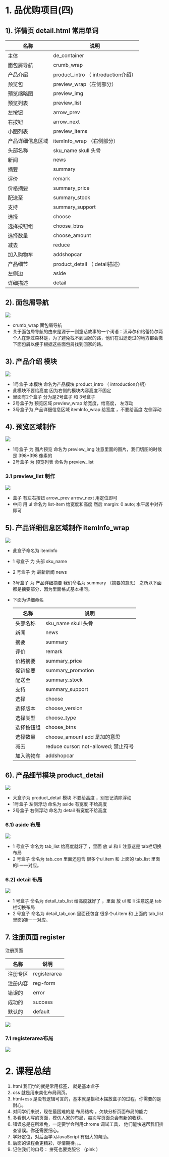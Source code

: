 # 1. 品优购项目(四)

## 1). 详情页 detail.html  常用单词

| 名称             | 说明                                  |
| ---------------- | ------------------------------------- |
| 主体             | de_container                          |
| 面包屑导航       | crumb_wrap                            |
| 产品介绍         | product_intro   （ introduction介绍） |
| 预览包           | preview_wrap（左侧部分）              |
| 预览缩略图       | preview_img                           |
| 预览列表         | preview_list                          |
| 左按钮           | arrow_prev                            |
| 右按钮           | arrow_next                            |
| 小图列表         | preview_items                         |
| 产品详细信息区域 | itemInfo_wrap （右侧部分）            |
| 头部名称         | sku_name       skull  头骨            |
| 新闻             | news                                  |
| 摘要             | summary                               |
| 评价             | remark                                |
| 价格摘要         | summary_price                         |
| 配送至           | summary_stock                         |
| 支持             | summary_support                       |
| 选择             | choose                                |
| 选择按钮组       | choose_btns                           |
| 选择数量         | choose_amount                         |
| 减去             | reduce                                |
| 加入购物车       | addshopcar                            |
| 产品细节         | product_detail      （   detail描述） |
| 左侧边           | aside                                 |
| 详细描述         | detail                                |

## 2). 面包屑导航 

<img src="media/1.png" />



* crumb_wrap   面包屑导航
* 关于面包屑导航的由来是源于一则童话故事的一个词语：汉泽尔和格蕾特尔两个人在穿过森林是，为了避免找不到回家的路，他们在沿途走过的地方都会撒下面包屑以便于根据这些面包屑找到回家的路。



## 3). 产品介绍 模块

<img src="media/2.png" />

* 1号盒子 本模块 命名为产品模块   product_intro   （ introduction介绍）
* 此模块不要给高度  因为右侧的模块内容高度不固定
* 里面有2个盒子  分为是2号盒子 和  3号盒子  
* 2号盒子为  预览区域  preview_wrap   给宽度，给高度， 左浮动
* 3号盒子为  产品详细信息区域  itemInfo_wrap 给宽度 ，不要给高度  左侧浮动 



## 4).  预览区域制作

<img src="media/3.png" />



* 1号盒子 为  图片预览   命名为   preview_img    注意里面的图片，我们切图的时候是 398*398 像素的
* 2号盒子 为 预览列表   命名为  preview_list

### 3.1 preview_list 制作



<img src="media/4.png" >

*  盒子 有左右按钮   arrow_prev   arrow_next  用定位即可 
* 中间 用 ul  命名为    list-item    给宽度和高度 然后  margin: 0 auto;  水平居中对齐即可



## 5). 产品详细信息区域制作 itemInfo_wrap 

<img src="media/7.png" />

* 此盒子命名为 itemInfo

* 1 号盒子 为 头部 sku_name    

* 2 号盒子 为 最新新闻  news  

* 3号盒子 为  产品详细摘要  我们命名为  summary （摘要的意思）   之所以下面都是摘要部分，因为里面格式基本相同。

* 下面为详细命名

  | 名称       | 说明                                      |
  | ---------- | ----------------------------------------- |
  | 头部名称   | sku_name       skull  头骨                |
  | 新闻       | news                                      |
  | 摘要       | summary                                   |
  | 评价       | remark                                    |
  | 价格摘要   | summary_price                             |
  | 促销摘要   | summary_promotion                         |
  | 配送至     | summary_stock                             |
  | 支持       | summary_support                           |
  | 选择       | choose                                    |
  | 选择版本  | choose_version                 |
  | 选择类型   | choose_type                       |
  | 选择按钮组   | choose_btns                             |
  | 选择数量   | choose_amount        add 是加的意思          |
  | 减去       | reduce     cursor: not-allowed;  禁止符号 |
  | 加入购物车 | addshopcar                                |



## 6).  产品细节模块 product_detail 

<img src="media/6.png" />

* 大盒子为 product_detail 模块 不要给高度 ，别忘记清除浮动
* 1号盒子 左侧浮动 命名为 aside  有宽度 不给高度
* 2号盒子 右侧浮动  命名为 detail   有宽度不给高度




### 6.1) aside 布局

<img src="media/8.png" />

* 1 号盒子 命名为 tab_list   给高度就好了 ，里面 放 ul 和 li   注意这是 tab栏切换布局
* 2 号盒子  命名为  tab_con    里面还包含 很多个ul.item 和 上面的 tab_list 里面的li一一对应。   

### 6.2) detail 布局

<img src="media/9.png" />

- 1 号盒子 命名为 detail_tab_list   给高度就好了 ，里面 放 ul 和 li   注意这是 tab栏切换布局
- 2 号盒子  命名为  detail_tab_con    里面还包含 很多个ul.item 和 上面的 tab_list 里面的li一一对应。   



## 7. 注册页面 register

注册页面

| 名称   | 说明           |
| ---- | ------------ |
| 注册专区 | registerarea |
| 注册内容 | reg-form     |
| 错误的  | error        |
| 成功的  | success      |
| 默认的  | default      |


<img src="media/10.png" />

### 7.1 registerarea布局

<img src="media/11.png" />

# 2. 课程总结

1. html 我们学的就是常用标签， 就是基本盒子
2. css 就是用来美化布局网页。
3. html+css 是没有逻辑可言的，基本就是搭积木摆放盒子的过程，你需要的是耐心。
4. 对同学们来说，现在最困难的是 布局结构 。欠缺分析页面布局的能力
5. 多看别人写的页面，模仿人家的布局，每次写页面总会有新的收获。
6. 错误总是在所难免，一定要学会利用chrome 调试工具， 他们能快速帮我们排查错误。你还需要细心。
7. 学好定位，对后面学习JavaScript 有很大的帮助。
8. 后面的课程会更精彩，尽情期待。。。
9. 记住我们的口号：  拼死也要克服它 （pink ）